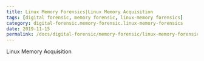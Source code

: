 ```yaml
---
title: Linux Memory Forensics|Linux Memory Acquisition
tags: [digital forensic, memory forensic, linux-memory forensics]
category: digital-forensic.memory-forensic.linux-memory-forensics
date: 2019-11-15
permalink: /docs/digital-forensic/memory-forensic/linux-memory-forensics/linux-memory-acquisition
---
```


Linux Memory Acquisition
